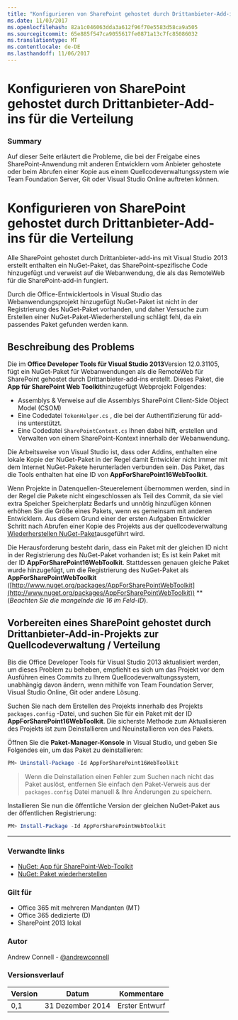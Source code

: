 ```yaml
---
title: "Konfigurieren von SharePoint gehostet durch Drittanbieter-Add-ins für die Verteilung"
ms.date: 11/03/2017
ms.openlocfilehash: 82a1c046063dda3a612f96f70e5583d58ca9a505
ms.sourcegitcommit: 65e885f547ca9055617fe0871a13c7fc85086032
ms.translationtype: MT
ms.contentlocale: de-DE
ms.lasthandoff: 11/06/2017
---
```

# <a name="configure-sharepoint-provider-hosted-add-ins-for-distribution"></a>Konfigurieren von SharePoint gehostet durch Drittanbieter-Add-ins für die Verteilung

### <a name="summary"></a>Summary ###

Auf dieser Seite erläutert die Probleme, die bei der Freigabe eines SharePoint-Anwendung mit anderen Entwicklern vom Anbieter gehostete oder beim Abrufen einer Kopie aus einem Quellcodeverwaltungssystem wie Team Foundation Server, Git oder Visual Studio Online auftreten können.

# <a name="configure-sharepoint-provider-hosted-add-ins-for-distribution"></a>Konfigurieren von SharePoint gehostet durch Drittanbieter-Add-ins für die Verteilung

Alle SharePoint gehostet durch Drittanbieter-add-ins mit Visual Studio 2013 erstellt enthalten ein NuGet-Paket, das SharePoint-spezifische Code hinzugefügt und verweist auf die Webanwendung, die als das RemoteWeb für die SharePoint-add-in fungiert. 

Durch die Office-Entwicklertools in Visual Studio das Webanwendungsprojekt hinzugefügt NuGet-Paket ist nicht in der Registrierung des NuGet-Paket vorhanden, und daher Versuche zum Erstellen einer NuGet-Paket-Wiederherstellung schlägt fehl, da ein passendes Paket gefunden werden kann.

## <a name="understanding-the-problem"></a>Beschreibung des Problems ##

Die im **Office Developer Tools für Visual Studio 2013**Version 12.0.31105, fügt ein NuGet-Paket für Webanwendungen als die RemoteWeb für SharePoint gehostet durch Drittanbieter-add-ins erstellt. Dieses Paket, die **App für SharePoint Web Toolkit**hinzugefügt Webprojekt Folgendes:

- Assemblys & Verweise auf die Assemblys SharePoint Client-Side Object Model (CSOM)
- Eine Codedatei `TokenHelper.cs` , die bei der Authentifizierung für add-ins unterstützt.
- Eine Codedatei `SharePointContext.cs` Ihnen dabei hilft, erstellen und Verwalten von einem SharePoint-Kontext innerhalb der Webanwendung.

Die Arbeitsweise von Visual Studio ist, dass oder Addins, enthalten eine lokale Kopie der NuGet-Paket in der Regel damit Entwickler nicht immer mit dem Internet NuGet-Pakete herunterladen verbunden sein. Das Paket, das die Tools enthalten hat eine ID von **AppForSharePoint16WebToolkit**.

Wenn Projekte in Datenquellen-Steuerelement übernommen werden, sind in der Regel die Pakete nicht eingeschlossen als Teil des Commit, da sie viel extra Speicher Speicherplatz Bedarfs und unnötig hinzufügen können erhöhen Sie die Größe eines Pakets, wenn es gemeinsam mit anderen Entwicklern. Aus diesem Grund einer der ersten Aufgaben Entwickler Schritt nach Abrufen einer Kopie des Projekts aus der quellcodeverwaltung [Wiederherstellen NuGet-Paket](http://docs.nuget.org/docs/reference/package-restore)ausgeführt wird.

Die Herausforderung besteht darin, dass ein Paket mit der gleichen ID nicht in der Registrierung des NuGet-Paket vorhanden ist; Es ist kein Paket mit der ID **AppForSharePoint16WebToolkit**. Stattdessen genauen gleiche Paket wurde hinzugefügt, um die Registrierung des NuGet-Paket als **AppForSharePointWebToolkit** ([http://www.nuget.org/packages/AppForSharePointWebToolkit](http://www.nuget.org/packages/AppForSharePointWebToolkit)) ** (*Beachten Sie die mangelnde die 16 im Feld-ID*).

## <a name="preparing-a-sharepoint-provider-hosted-add-in-project-for-source-control--distribution"></a>Vorbereiten eines SharePoint gehostet durch Drittanbieter-Add-in-Projekts zur Quellcodeverwaltung / Verteilung ##

Bis die Office Developer Tools für Visual Studio 2013 aktualisiert werden, um dieses Problem zu beheben, empfiehlt es sich um das Projekt vor dem Ausführen eines Commits zu Ihrem Quellcodeverwaltungssystem, unabhängig davon ändern, wenn mithilfe von Team Foundation Server, Visual Studio Online, Git oder andere Lösung.

Suchen Sie nach dem Erstellen des Projekts innerhalb des Projekts `packages.config` -Datei, und suchen Sie für ein Paket mit der ID **AppForSharePoint16WebToolkit**. Die sicherste Methode zum Aktualisieren des Projekts ist zum Deinstallieren und Neuinstallieren von des Pakets.

Öffnen Sie die **Paket-Manager-Konsole** in Visual Studio, und geben Sie Folgendes ein, um das Paket zu deinstallieren:

  ````powershell
  PM> Uninstall-Package -Id AppForSharePoint16WebToolkit
  ````

  > Wenn die Deinstallation einen Fehler zum Suchen nach nicht das Paket auslöst, entfernen Sie einfach den Paket-Verweis aus der `packages.config` Datei manuell & Ihre Änderungen zu speichern.

Installieren Sie nun die öffentliche Version der gleichen NuGet-Paket aus der öffentlichen Registrierung:

  ````powershell
  PM> Install-Package -Id AppForSharePointWebToolkit
  ````

----------

### <a name="related-links"></a>Verwandte links ###
- [NuGet: App für SharePoint-Web-Toolkit](http://www.nuget.org/packages/AppForSharePointWebToolkit)
- [NuGet: Paket wiederherstellen](http://docs.nuget.org/docs/reference/package-restore)

### <a name="applies-to"></a>Gilt für ###
-  Office 365 mit mehreren Mandanten (MT)
-  Office 365 dedizierte (D)
-  SharePoint 2013 lokal

### <a name="author"></a>Autor
Andrew Connell - [@andrewconnell](https://twitter.com/andrewconnell)

### <a name="version-history"></a>Versionsverlauf ###
Version  | Datum | Kommentare
---------| -----| --------
0,1  | 31 Dezember 2014 | Erster Entwurf
